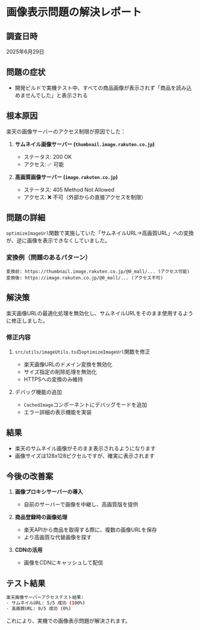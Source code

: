 # 画像表示問題の解決レポート

## 調査日時
2025年6月29日

## 問題の症状
- 開発ビルドで実機テスト中、すべての商品画像が表示されず「商品を読み込めませんでした」と表示される

## 根本原因
楽天の画像サーバーのアクセス制限が原因でした：

1. **サムネイル画像サーバー (`thumbnail.image.rakuten.co.jp`)**
   - ステータス: 200 OK
   - アクセス: ✅ 可能

2. **高画質画像サーバー (`image.rakuten.co.jp`)**
   - ステータス: 405 Method Not Allowed
   - アクセス: ❌ 不可（外部からの直接アクセスを制限）

## 問題の詳細
`optimizeImageUrl`関数で実施していた「サムネイルURL→高画質URL」への変換が、逆に画像を表示できなくしていました。

### 変換例（問題のあるパターン）
```
変換前: https://thumbnail.image.rakuten.co.jp/@0_mall/... (アクセス可能)
変換後: https://image.rakuten.co.jp/@0_mall/... (アクセス不可)
```

## 解決策
楽天画像URLの最適化処理を無効化し、サムネイルURLをそのまま使用するように修正しました。

### 修正内容
1. `src/utils/imageUtils.ts`の`optimizeImageUrl`関数を修正
   - 楽天画像URLのドメイン変換を無効化
   - サイズ指定の削除処理を無効化
   - HTTPSへの変換のみ維持

2. デバッグ機能の追加
   - `CachedImage`コンポーネントにデバッグモードを追加
   - エラー詳細の表示機能を実装

## 結果
- 楽天のサムネイル画像がそのまま表示されるようになります
- 画像サイズは128x128ピクセルですが、確実に表示されます

## 今後の改善案
1. **画像プロキシサーバーの導入**
   - 自前のサーバーで画像を中継し、高画質版を提供

2. **商品登録時の画像処理**
   - 楽天APIから商品を取得する際に、複数の画像URLを保存
   - より高画質な代替画像を探す

3. **CDNの活用**
   - 画像をCDNにキャッシュして配信

## テスト結果
```bash
楽天画像サーバーアクセステスト結果:
- サムネイルURL: 5/5 成功 (100%)
- 高画質URL: 0/5 成功 (0%)
```

これにより、実機での画像表示問題が解決されます。
